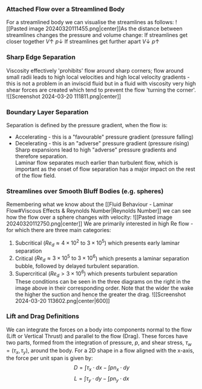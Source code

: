 ### Attached Flow over a Streamlined Body
For a streamlined body we can visualise the streamlines as follows:
![[Pasted image 20240320111455.png|center]]As the distance between streamlines changes the pressure and volume change:
If streamlines get closer together $V\uparrow~p\downarrow$
If streamlines get further apart $V\downarrow~p\uparrow$
### Sharp Edge Separation
Viscosity effectively 'prohibits' flow around sharp corners; flow around small radii leads to high local velocities and high local velocity gradients - this is not a problem in an inviscid fluid but in a fluid with viscosity very high shear forces are created which tend to prevent the flow 'turning the corner'.
![[Screenshot 2024-03-20 111811.png|center]]
### Boundary Layer Separation
Separation is defined by the pressure gradient, when the flow is:
- Accelerating - this is a "favourable" pressure gradient (pressure falling)
- Decelerating - this is an "adverse" pressure gradient (pressure rising)
\
Sharp expansions lead to high "adverse" pressure gradients and therefore separation.
\
Laminar flow separates much earlier than turbulent flow, which is important as the onset of flow separation has a major impact on the rest of the flow field.

### Streamlines over Smooth Bluff Bodies (e.g. spheres)
Remembering what we know about the [[Fluid Behaviour - Laminar Flow#Viscous Effects & Reynolds Number|Reynolds Number]] we can see how the flow over a sphere changes with velocity:
![[Pasted image 20240320112750.png|center]]
We are primarily interested in high Re flow - for which there are three main categories:
1) Subcritical ($Re_{d}\approx 4\times 10^{2}\text{ to }3\times 10^{5}$) which presents early laminar separation
2) Critical ($Re_{d}\approx 3\times 10^{5}\text{ to }3\times 10^{6}$) which presents a laminar separation bubble, followed by delayed turbulent separation.
3) Supercritical ($Re_{d}>3\times 10^{6}$) which presents turbulent separation
\
These conditions can be seen in the three diagrams on the right in the image above in their corresponding order.
Note that the wider the wake the higher the suction and hence the greater the drag.
![[Screenshot 2024-03-20 113602.png|center|600]]
### Lift and Drag Definitions
We can integrate the forces on a body into components normal to the flow (Lift or Vertical Thrust) and parallel to the flow (Drag).
These forces have two parts, formed from the integration of pressure, $p$, and shear stress, $\tau_{w}=(\tau_{x},\tau_{y})$, around the body.
For a 2D shape in a flow aligned with the x-axis, the force per unit span is given by:
$$D=\int\tau_{x}\cdot dx-\int pn_{x}\cdot dy$$
$$L=\int\tau_{y}\cdot dy-\int pn_{y}\cdot dx$$

